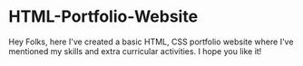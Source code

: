 # HTML-Portfolio-Website
Hey Folks, here I've created a basic HTML, CSS portfolio website where I've mentioned my skills and extra curricular activities. I hope you like it!
